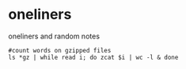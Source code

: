 # oneliners
oneliners and random notes

```
#count words on gzipped files
ls *gz | while read i; do zcat $i | wc -l & done
```
